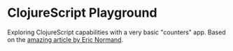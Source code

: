 # ClojureScript Playground

Exploring ClojureScript capabilities with a very basic "counters" app. Based on the [amazing article by Eric Normand](https://ericnormand.me/guide/clojurescript-tutorial).
